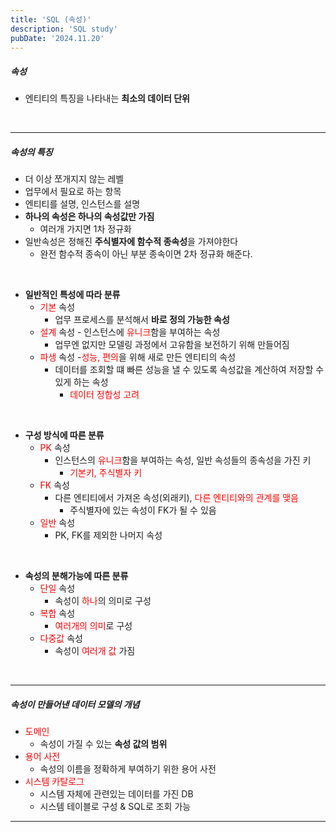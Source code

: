 ```yaml
---
title: 'SQL (속성)'
description: 'SQL study'
pubDate: '2024.11.20'
---
```


##### 속성

- 엔티티의 특징을 나타내는 **최소의 데이터 단위**

<br>

---

##### 속성의 특징

- 더 이상 쪼개지지 않는 레벨
- 업무에서 필요로 하는 항목
- 엔티티를 설명, 인스턴스를 설명
- **하나의 속성은 하나의 속성값만 가짐**
  - 여러개 가지면 1차 정규화
- 일반속성은 정해진 **주식별자에 함수적 종속성**을 가져야한다
  - 완전 함수적 종속이 아닌 부분 종속이면 2차 정규화 해준다.

<br>

- **일반적인 특성에 따라 분류**
  - <span style="color:red;">기본</span> 속성
    - 업무 프로세스를 분석해서 **바로 정의 가능한 속성**
  - <span style="color:red;">설계</span> 속성 - 인스턴스에 <span style="color:red;">유니크</span>함을 부여하는 속성
    - 업무엔 없지만 모델링 과정에서 고유함을 보전하기 위해 만들어짐
  - <span style="color:red;">파생</span> 속성 -<span style="color:red;">성능, 편의</span>을 위해 새로 만든 엔티티의 속성
    - 데이터를 조회할 떄 빠른 성능을 낼 수 있도록 속성값을 계산하여 저장할 수 있게 하는 속성
      - <span style="color:red;">데이터 정합성 고려 </span>

<br/>

- **구성 방식에 따른 분류**
  - <span style="color:red;">PK</span> 속성
    - 인스턴스의 <span style="color:red;">유니크</span>함을 부여하는 속성, 일반 속성들의 종속성을 가진 키
      - <span style="color:red;">기본키, 주식별자 키</span>
  - <span style="color:red;">FK</span> 속성
    - 다른 엔티티에서 가져온 속성(외래키), <span style="color:red;">다른 엔티티와의 관계를 맺음</span>
      - 주식별자에 있는 속성이 FK가 될 수 있음
  - <span style="color:red;">일반</span> 속성
    - PK, FK를 제외한 나머지 속성

<br/>

- **속성의 분해가능에 따른 분류**
  - <span style="color:red;">단일</span> 속성
    - 속성이 <span style="color:red;">하나</span>의 의미로 구성
  - <span style="color:red;">복합</span> 속성
    - <span style="color:red;">여러개의 의미</span>로 구성
  - <span style="color:red;"> 다중값</span> 속성
    - 속성이 <span style="color:red;">여러개 값</span> 가짐

<br>

---

##### 속성이 만들어낸 데이터 모델의 개념

- <span style="color:red;">도메인</span>
  - 속성이 가질 수 있는 **속성 값의 범위**
- <span style="color:red;">용어 사전</span>
  - 속성의 이름을 정확하게 부여하기 위한 용어 사전
- <span style="color:red;">시스템 카탈로그</span>
  - 시스템 자체에 관련있는 데이터를 가진 DB
  - 시스템 테이블로 구성 & SQL로 조회 가능

---

<style>
  h1 {
      font-size: 1.8em;
      margin-bottom: 20px;
      }
</style>

<script src="https://utteranc.es/client.js"
        repo="tjsgh1217/tjsgh1217.github.io"
        issue-term="pathname"
        theme="github-light"
        crossorigin="anonymous"
        async>
</script>
